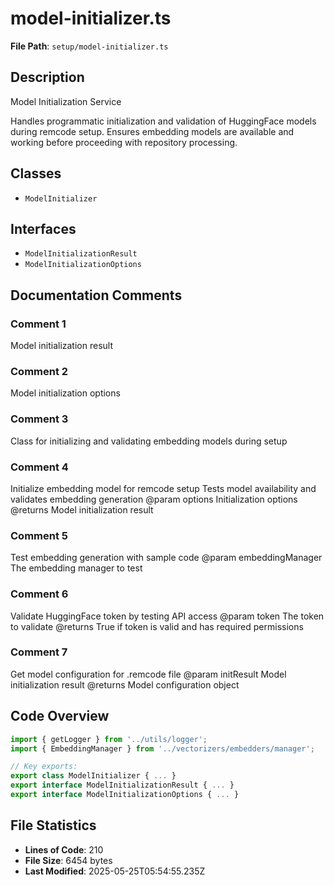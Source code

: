 # model-initializer.ts

**File Path**: `setup/model-initializer.ts`

## Description

Model Initialization Service
 
 Handles programmatic initialization and validation of HuggingFace models
 during remcode setup. Ensures embedding models are available and working
 before proceeding with repository processing.

## Classes

- `ModelInitializer`

## Interfaces

- `ModelInitializationResult`
- `ModelInitializationOptions`

## Documentation Comments

### Comment 1

Model initialization result

### Comment 2

Model initialization options

### Comment 3

Class for initializing and validating embedding models during setup

### Comment 4

Initialize embedding model for remcode setup
 Tests model availability and validates embedding generation
 @param options Initialization options
 @returns Model initialization result

### Comment 5

Test embedding generation with sample code
 @param embeddingManager The embedding manager to test

### Comment 6

Validate HuggingFace token by testing API access
 @param token The token to validate
 @returns True if token is valid and has required permissions

### Comment 7

Get model configuration for .remcode file
 @param initResult Model initialization result
 @returns Model configuration object

## Code Overview

```typescript
import { getLogger } from '../utils/logger';
import { EmbeddingManager } from '../vectorizers/embedders/manager';

// Key exports:
export class ModelInitializer { ... }
export interface ModelInitializationResult { ... }
export interface ModelInitializationOptions { ... }
```

## File Statistics

- **Lines of Code**: 210
- **File Size**: 6454 bytes
- **Last Modified**: 2025-05-25T05:54:55.235Z


